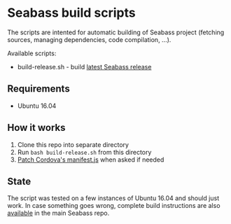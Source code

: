 # Seabass build scripts

The scripts are intented for automatic building of Seabass project (fetching sources, managing dependencies, code compilation, ...).

Available scripts:
* build-release.sh - build [latest Seabass release](https://github.com/milikhin/seabass/releases/latest)

## Requirements
* Ubuntu 16.04

## How it works
1. Clone this repo into separate directory
2. Run `bash build-release.sh` from this directory
3. [Patch Cordova's manifest.js](https://github.com/milikhin/seabass/blob/master/building.md#31-patch-for-an-unconfined-version) when asked if needed

## State
The script was tested on a few instances of Ubuntu 16.04 and should just work. In case something goes wrong, complete build instructions are also [available](https://github.com/milikhin/seabass/blob/master/building.md) in the main Seabass repo.

